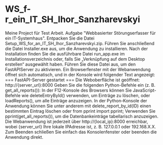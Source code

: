 # WS_f-r_ein_IT_SH_Ihor_Sanzharevskyi
Meine Project für Test Arbeit. Aufgabe "Webbasierter Störungserfasser für ein IT-Systemhaus".
Entpacken Sie die Datei
Setup_WS_for_an_IT_SH_Ihor_Sanzharevskyi.zip. Führen Sie anschließend
die Datei Installer.exe aus, um die Anwendung zu installieren. Nach der
Installation finden Sie die ausführbare Datei run_app.exe im
Installationsverzeichnis oder, falls Sie „Verknüpfung auf dem Desktop
erstellen“ ausgewählt haben. Führen Sie diese Datei aus, um den FastAPIServer zu aktivieren. Ein Browserfenster mit der Webanwendung öffnet sich
automatisch, und in der Konsole wird folgender Text angezeigt:
=== FastAPI-Server gestartet ===
Die Weboberfläche ist geöffnet: http://{server_url}:8000
Geben Sie die folgenden Python-Befehle ein (z. B. get_all_reports()):
In der F12-Konsole des Browsers können Sie JavaScript-Befehle wie
deleteEntryById() verwenden, um Einträge zu löschen, oder loadReports(), um
alle Einträge anzuzeigen. In der Python-Konsole der Anwendung können Sie
unter anderem mit delete_report_by_id(ID) einen bestimmten Eintrag löschen
oder from pprint import pprint; Verwenden Sie pprint(get_all_reports()), um die
Datenbankeinträge tabellarisch anzuzeigen. Die Webanwendung ist jederzeit
über http://{local_ip}:8000 erreichbar, wobei {server_url} Ihre lokale IPAdresse ist, z. B. 127.0.0.1 oder 192.168.X.X. Zum Beenden schließen Sie
einfach das Konsolenfenster oder beenden die Anwendung direkt.
